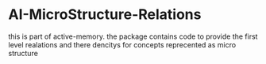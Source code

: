 AI-MicroStructure-Relations
===========================

this is part of active-memory.  the package contains code to provide the first level realations and there dencitys for concepts reprecented as micro structure